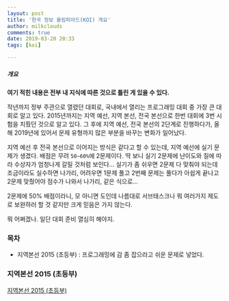 ```yaml
---
layout: post
title: '한국 정보 올림피아드(KOI) 개요'
author: milkclouds
comments: true
date: 2019-03-20 20:33
tags: [koi]

---
```


##### 개요

**여기 적힌 내용은 전부 내 지식에 따른 것으로 틀린 게 있을 수 있다.**


작년까지 정부 주관으로 열렸던 대회로, 국내에서 열리는 프로그래밍 대회 중 가장 큰 대회로 알고 있다. 2015년까지는 지역 예선, 지역 본선, 전국 본선으로 한번 대회에 3번 시험을 치뤘던 것으로 알고 있다. 그 후에 지역 예선, 전국 본선의 2단계로 진행하다가, 올해 2019년에 있어서 문제 유형까지 많은 부분을 바꾸는 변화가 일어났다.  

지역 예선 후 전국 본선으로 이어지는 방식은 같다고 할 수 있는데, 지역 예선에 실기 문제가 생겼다. 배점은 무려 `50~60%`에 2문제이다. 딱 보니 실기 2문제에 난이도와 질에 따라 수상자가 엄청나게 갈릴 것처럼 보인다... 실기가 좀 쉬우면 2문제 다 맞춰야 되는데 조금이라도 실수하면 나가리, 어려우면 1문제 풀고 2번째 문제는 풀다가 아쉽게 끝나고 2문제 맞췄어야 점수가 나와서 나가리, 같은 식으로...  

2문제에 50% 배점이라니, 모 아니면 도인데 나름대로 서브태스크나 뭐 여러가지 제도로 보완하러 할 것 같지만 크게 믿음은 가지 않는다.  


뭐 어쩌겠나. 일단 대회 준비 열심히 해야지.

### 목차  
- 지역본선 2015 (초등부)
: 프로그래밍에 감 좀 잡으라고 쉬운 문제로 넣었다.


### 지역본선 2015 (초등부)  

[지역본선 2015 (초등부)](https://www.acmicpc.net/category/detail/1350)
